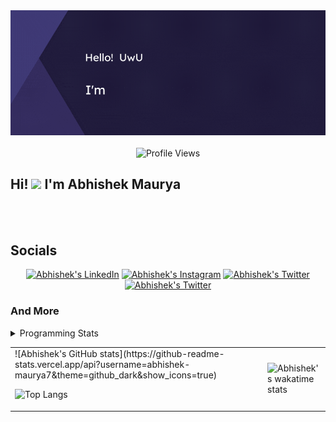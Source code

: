 <div align="center">
  <picture>
    <img alt="Hero Image" src="HeroImage1.gif" width="600">
  </picture>
  <br>
  <br>
  <img src="https://komarev.com/ghpvc/?username=abhishek-maurya7&style=flat&color=brightgreen" alt="Profile Views">
</div>

<div id="about">
  <h2>Hi! <img src="https://media.giphy.com/media/hvRJCLFzcasrR4ia7z/giphy.gif" width="25"> I'm Abhishek Maurya</h2>
</div>
<br><br>
<div id="socials">
  <h2>Socials</h2>
  <div align="center">
    <a href="https://www.linkedin.com/in/abhishekmaurya1"><img src="https://img.shields.io/static/v1?label=LinkedIn&message=@abhishek-maurya1&logo=LinkedIn&style=flat&color=blue" alt="Abhishek's LinkedIn"></a>
    <a href="https://www.instagram.com/me_abhishekmaurya"><img src="https://img.shields.io/static/v1?label=Instagram&message=@_me_abhishekmaurya_&logo=Instagram&style=flat&color=ff007f" alt="Abhishek's Instagram"></a>
    <a href="https://twitter.com/_Newbie_10"><img src="https://img.shields.io/static/v1?label=Twitter&message=@_Newbie_10&logo=Twitter&style=flat&color=1DA1F2"
                                                  alt="Abhishek's Twitter"></a>
    <a href="mailto:janardanmaurya238@gmail.com"><img src="https://img.shields.io/static/v1?label=Gmail&message=janardanmaurya238@gmail.com&logo=Gmail&style=flat&color=red"
                                                      alt="Abhishek's Twitter"></a>
  </div>
</div>

### And More
<details>
  <summary>Programming Stats</summary>
  <br>

  [![wakatime](https://wakatime.com/badge/user/2840aa63-e969-409c-954a-8bef84dc2f5e.svg)](https://wakatime.com/@2840aa63-e969-409c-954a-8bef84dc2f5e)

  ![Abhishek's GitHub stats](https://github-readme-stats.vercel.app/api?username=abhishek-maurya7&theme=github_dark&show_icons=true)

  ![Top Langs](https://github-readme-stats.vercel.app/api/top-langs/?username=abhishek-maurya7&layout=compact&theme=github_dark)

  ![Abhishek's wakatime stats](https://github-readme-stats.vercel.app/api/wakatime?username=abhishek_maurya&theme=github_dark)
  <br><br>
</details>

<table border="0" cellspacing="0" cellpadding="0">
  <tr>
    <td>
![Abhishek's GitHub stats](https://github-readme-stats.vercel.app/api?username=abhishek-maurya7&theme=github_dark&show_icons=true)
      
![Top Langs](https://github-readme-stats.vercel.app/api/top-langs/?username=abhishek-maurya7&theme=github_dark)
</td>
<td>
      
  ![Abhishek's wakatime stats](https://github-readme-stats.vercel.app/api/wakatime?username=abhishek_maurya&theme=github_dark)

</td>
  </tr>
</table>
<!--
**abhishek-maurya7/abhishek-maurya7** is a ✨ _special_ ✨ repository because its `README.md` (this file) appears on your GitHub profile.

Here are some ideas to get you started:

- 🔭 I’m currently working on ...
- 🌱 I’m currently learning ...
- 👯 I’m looking to collaborate on ...
- 🤔 I’m looking for help with ...
- 💬 Ask me about ...
- 📫 How to reach me: ...
- 😄 Pronouns: ...
- ⚡ Fun fact: ...
-->
